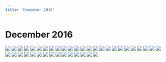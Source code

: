 ```yaml
---
title: 'December 2016'
---
```


# December 2016

![](https://imgur.com/YE8OqmC.jpg)
![](https://imgur.com/4bZWXqo.jpg)
![](https://imgur.com/A9Y6ymt.jpg)
![](https://imgur.com/SussVxN.jpg)
![](https://imgur.com/kBU5vzV.jpg)
![](https://imgur.com/PvM3RQw.jpg)
![](https://imgur.com/rbBDFTa.jpg)
![](https://imgur.com/lrKDQu8.jpg)
![](https://imgur.com/2LpsQet.jpg)
![](https://imgur.com/xhK7YiP.jpg)
![](https://imgur.com/JFXIhS9.jpg)
![](https://imgur.com/BZN5KdX.jpg)
![](https://imgur.com/fLdQUzX.jpg)
![](https://imgur.com/KHbhdLq.jpg)
![](https://imgur.com/hHluBtd.jpg)
![](https://imgur.com/GNUwzUu.jpg)
![](https://imgur.com/VZYlpof.jpg)
![](https://imgur.com/PHrJrAu.jpg)
![](https://imgur.com/oEU5SOc.jpg)
![](https://imgur.com/yHx6I4h.jpg)
![](https://imgur.com/HpV0iFW.jpg)
![](https://imgur.com/8zRlON7.jpg)
![](https://imgur.com/4aLsvvW.jpg)
![](https://imgur.com/IfsmJdU.jpg)
![](https://imgur.com/0vnWcwl.jpg)
![](https://imgur.com/9NnPNE0.jpg)
![](https://imgur.com/m6px3hK.jpg)
![](https://imgur.com/jvPEgp1.jpg)
![](https://imgur.com/Cckd4bc.jpg)
![](https://imgur.com/h6hPeN6.jpg)
![](https://imgur.com/t39MMm2.jpg)
![](https://imgur.com/HgLk3SY.jpg)
![](https://imgur.com/jvTxdD4.jpg)
![](https://imgur.com/w3sjchR.jpg)
![](https://imgur.com/n16p5r1.jpg)
![](https://imgur.com/ILayJZy.jpg)
![](https://imgur.com/r0kpxKY.jpg)
![](https://imgur.com/kIReuf8.jpg)
![](https://imgur.com/Tdrn1dE.jpg)
![](https://imgur.com/oZezvI5.jpg)
